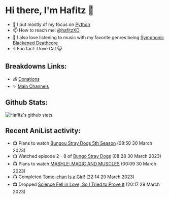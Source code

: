 # Hi there, I'm Hafitz 👋
- 🐍 I put mostly of my focus on [Python](https://python.org)
- 📫 How to reach me: [@hafitzXD](https://t.me/hafitzXD)
- 🎵 I also love listening to music with my favorite genres being [Symphonic Blackened Deathcore](https://youtu.be/qyYmS_iBcy4)
- ⚡ Fun fact: I love Cat 😺

## Breakdowns Links:
- 💰 [Donations](https://t.me/TheBreakdowns/2)
- ✨ [Main Channels](https://t.me/TheBreakdowns)

## Github Stats:
![Hafitz's github stats](https://github-readme-stats.vercel.app/api?username=breakdowns&show_icons=true&count_private=true&bg_color=00000000&text_color=777)

## Recent AniList activity:
<!-- ANILIST_ACTIVITY:start -->

-   📺 Plans to watch [Bungou Stray Dogs 5th Season](https://anilist.co/anime/163263) (08:50 30 March 2023)
-   📺 Watched episode 2 - 8 of [Bungo Stray Dogs](https://anilist.co/anime/21311) (08:28 30 March 2023)
-   📺 Plans to watch [MASHLE: MAGIC AND MUSCLES](https://anilist.co/anime/151801) (00:09 30 March 2023)
-   📺 Completed [Tomo-chan Is a Girl!](https://anilist.co/anime/151806) (22:14 29 March 2023)
-   📺 Dropped [Science Fell in Love, So I Tried to Prove It](https://anilist.co/anime/107067) (20:17 29 March 2023)

<!-- ANILIST_ACTIVITY:end -->
